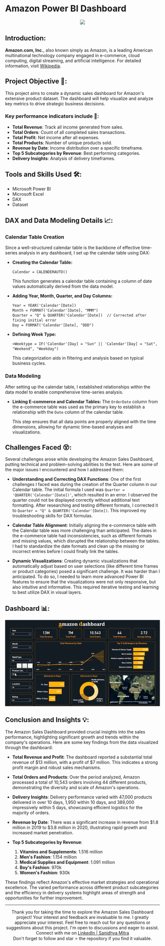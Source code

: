 # Amazon Power BI Dashboard

<div align="center">
    <img src="https://cdn.freebiesupply.com/logos/large/2x/amazon-dark-logo-svg-vector.svg" width="500px">
</div>

## Introduction:
**Amazon.com, Inc.**, also known simply as Amazon, is a leading American multinational technology company engaged in e-commerce, cloud computing, digital streaming, and artificial intelligence. For detailed information, visit [Wikipedia](https://en.wikipedia.org/wiki/Amazon_(company)).

## Project Objective 🎯:
This project aims to create a dynamic sales dashboard for Amazon's extensive product dataset. The dashboard will help visualize and analyze key metrics to drive strategic business decisions.

### Key performance indicators include 🔑:
- **Total Revenue**: Track all income generated from sales.
- **Total Orders**: Count of all completed sales transactions.
- **Total Profit**: Net income after all expenses.
- **Total Products**: Number of unique products sold.
- **Revenue by Date**: Income distribution over a specific timeframe.
- **Top 5 Subcategories by Revenue**: Best performing categories.
- **Delivery Insights**: Analysis of delivery timeframes.

## Tools and Skills Used 🛠️:
- Microsoft Power BI
- Microsoft Excel
- DAX
- Dataset

## DAX and Data Modeling Details 📈:

### Calendar Table Creation

Since a well-structured calendar table is the backbone of effective time-series analysis in any dashboard, I set up the calendar table using DAX:

- **Creating the Calendar Table:**
   ```plaintext
   Calendar = CALENDERAUTO()
   ```
   This function generates a calendar table containing a column of date values automatically derived from the data model.

- **Adding Year, Month, Quarter, and Day Columns:**
   ```plaintext
   Year = YEAR('Calendar'[Date])
   Month = FORMAT('Calendar'[Date], "MMM")
   Quarter = "Q" & QUARTER('Calendar'[Date])  // Corrected after fixing initial error
   Day = FORMAT('Calendar'[Date], "DDD")
   ```

- **Defining Week Type:**
   ```plaintext
   <Weektype = IF('Calendar'[Day] = "Sun" || 'Calendar'[Day] = "Sat", "Weekend", "Weekday")
   ```
   This categorization aids in filtering and analysis based on typical business cycles.

### Data Modeling

After setting up the calendar table, I established relationships within the data model to enable comprehensive time-series analysis.

- **Linking E-commerce and Calendar Tables:**
   The `OrderDate` column from the e-commerce table was used as the primary key to establish a relationship with the `Date` column of the calendar table.

   This step ensures that all data points are properly aligned with the time dimensions, allowing for dynamic time-based analyses and visualizations.

## Challenges Faced 😵:

Several challenges arose while developing the Amazon Sales Dashboard, putting technical and problem-solving abilities to the test. Here are some of the major issues I encountered and how I addressed them:

- **Understanding and Correcting DAX Functions**: One of the first challenges I faced was during the creation of the Quarter column in our Calendar table. The initial formula I used was `Quarter = 'QUARTER('Calendar'[Date])'`, which resulted in an error. I observed the quarter could not be displayed correctly without additional text formatting. After researching and testing different formats, I corrected it to `Quarter = "Q" & QUARTER('Calendar'[Date])`. This improved my troubleshooting skills for DAX formulas.

- **Calendar Table Alignment**: Initially aligning the e-commerce table with the Calendar table was more challenging than anticipated. The dates in the e-commerce table had inconsistencies, such as different formats and missing values, which disrupted the relationship between the tables. I had to standardize the date formats and clean up the missing or incorrect entries before I could finally link the tables.

- **Dynamic Visualizations**: Creating dynamic visualizations that automatically adjust based on user selections (like different time frames or product categories) posed a significant challenge. It was harder than I anticipated. To do so, I needed to learn more advanced Power BI features to ensure that the visualizations were not only responsive, but also intuitive and informative. This required iterative testing and learning to best utilize DAX in visual layers.


## Dashboard 📊:

![Amazon Dashboard](https://github.com/sanidhya-mitra/sanidhya-mitra/blob/main/Amazon_Dashboard.gif)

## Conclusion and Insights 💡:

The Amazon Sales Dashboard provided crucial insights into the sales performance, highlighting significant growth and trends within the company's operations. Here are some key findings from the data visualized through the dashboard:

- **Total Revenue and Profit**: The dashboard reported a substantial total revenue of $13 million, with a profit of $7 million. This indicates a strong profit margin and robust sales mechanisms.

- **Total Orders and Products**: Over the period analyzed, Amazon processed a total of 10,543 orders involving 44 different products, demonstrating the diversity and scale of Amazon's operations.

- **Delivery Insights**: Delivery performance varied with 47,000 products delivered in over 10 days, 1,950 within 10 days, and 389,000 impressively within 5 days, showcasing efficient logistics for the majority of orders.

- **Revenue by Date**: There was a significant increase in revenue from $1.8 million in 2019 to $3.8 million in 2020, illustrating rapid growth and increased market penetration.

- **Top 5 Subcategories by Revenue**:
  1. **Vitamins and Supplements**: 1.516 million
  2. **Men's Fashion**: 1.154 million
  3. **Medical Supplies and Equipment**: 1.091 million
  4. **Boy's Fashion**: 970k
  5. **Women's Fashion**: 930k

These findings reflect Amazon's effective market strategies and operational excellence. The varied performance across different product subcategories and the efficiency in delivery systems highlight areas of strength and opportunities for further improvement.

---
<div align="center">
Thank you for taking the time to explore the Amazon Sales Dashboard project! Your interest and feedback are invaluable to me. I greatly appreciate your interest.
Feel free to reach out for any questions or suggestions about this project. I'm open to discussions and eager to assist. Connect with me on <a href="https://www.linkedin.com/in/sanidhya-mitra">LinkedIn | Sanidhya Mitra</a> <br>
Don't forget to follow and star ⭐ the repository if you find it valuable.
</div>

